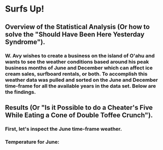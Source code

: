 # Surfs Up!

## Overview of the Statistical Analysis (Or how to solve the "Should Have Been Here Yesterday Syndrome").

### W. Avy wishes to create a business on the island of O'ahu and wants to see the weather conditions based around his peak business months of June and December which can affect ice cream sales, surfboard rentals, or both.  To accomplish this weather data was pulled and sorted on the June and December time-frame for all the available years in the data set.  Below are the findings.

## Results (Or "Is it Possible to do a Cheater's Five While Eating a Cone of Double Toffee Crunch").

### First, let's inspect the June time-frame weather.

### Temperature for June:


